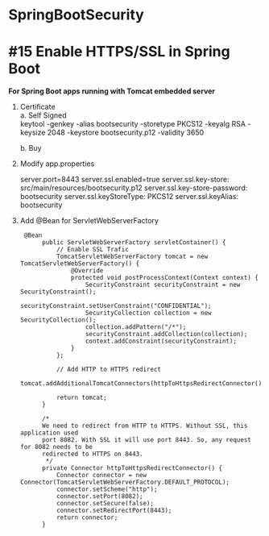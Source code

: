 # SpringBootSecurity
# #15 Enable HTTPS/SSL in Spring Boot
**For Spring Boot apps running with Tomcat embedded server**

1. Certificate <br>
    a. Self Signed <br>
    keytool -genkey -alias bootsecurity -storetype PKCS12 -keyalg RSA -keysize 2048 -keystore bootsecurity.p12 -validity 3650
    
    b. Buy
    
2. Modify app.properties

    server.port=8443
    server.ssl.enabled=true
    server.ssl.key-store: src/main/resources/bootsecurity.p12
    server.ssl.key-store-password: bootsecurity
    server.ssl.keyStoreType: PKCS12
    server.ssl.keyAlias: bootsecurity


3. Add @Bean for ServletWebServerFactory

        @Bean
             public ServletWebServerFactory servletContainer() {
                 // Enable SSL Trafic
                 TomcatServletWebServerFactory tomcat = new TomcatServletWebServerFactory() {
                     @Override
                     protected void postProcessContext(Context context) {
                         SecurityConstraint securityConstraint = new SecurityConstraint();
                         securityConstraint.setUserConstraint("CONFIDENTIAL");
                         SecurityCollection collection = new SecurityCollection();
                         collection.addPattern("/*");
                         securityConstraint.addCollection(collection);
                         context.addConstraint(securityConstraint);
                     }
                 };
         
                 // Add HTTP to HTTPS redirect
                 tomcat.addAdditionalTomcatConnectors(httpToHttpsRedirectConnector());
         
                 return tomcat;
             }
         
             /*
             We need to redirect from HTTP to HTTPS. Without SSL, this application used
             port 8082. With SSL it will use port 8443. So, any request for 8082 needs to be
             redirected to HTTPS on 8443.
              */
             private Connector httpToHttpsRedirectConnector() {
                 Connector connector = new Connector(TomcatServletWebServerFactory.DEFAULT_PROTOCOL);
                 connector.setScheme("http");
                 connector.setPort(8082);
                 connector.setSecure(false);
                 connector.setRedirectPort(8443);
                 return connector;
             }



    